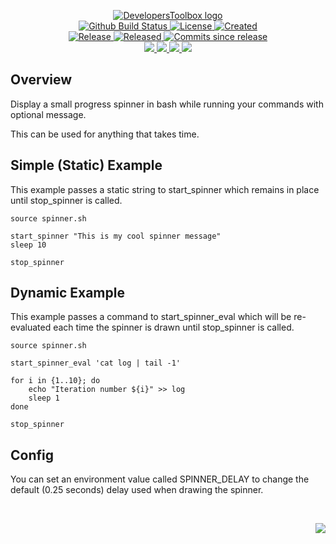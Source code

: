 <!-- markdownlint-disable -->
<p align="center">
    <a href="https://github.com/DevelopersToolbox/">
        <img src="https://cdn.wolfsoftware.com/assets/images/github/organisations/developerstoolbox/black-and-white-circle-256.png" alt="DevelopersToolbox logo" />
    </a>
    <br />
    <a href="https://github.com/DevelopersToolbox/bash-spinner/actions/workflows/cicd.yml">
        <img src="https://img.shields.io/github/actions/workflow/status/DevelopersToolbox/bash-spinner/cicd.yml?branch=master&label=build%20status&style=for-the-badge" alt="Github Build Status" />
    </a>
    <a href="https://github.com/DevelopersToolbox/bash-spinner/blob/master/LICENSE.md">
        <img src="https://img.shields.io/github/license/DevelopersToolbox/bash-spinner?color=blue&label=License&style=for-the-badge" alt="License">
    </a>
    <a href="https://github.com/DevelopersToolbox/bash-spinner">
        <img src="https://img.shields.io/github/created-at/DevelopersToolbox/bash-spinner?color=blue&label=Created&style=for-the-badge" alt="Created">
    </a>
    <br />
    <a href="https://github.com/DevelopersToolbox/bash-spinner/releases/latest">
        <img src="https://img.shields.io/github/v/release/DevelopersToolbox/bash-spinner?color=blue&label=Latest%20Release&style=for-the-badge" alt="Release">
    </a>
    <a href="https://github.com/DevelopersToolbox/bash-spinner/releases/latest">
        <img src="https://img.shields.io/github/release-date/DevelopersToolbox/bash-spinner?color=blue&label=Released&style=for-the-badge" alt="Released">
    </a>
    <a href="https://github.com/DevelopersToolbox/bash-spinner/releases/latest">
        <img src="https://img.shields.io/github/commits-since/DevelopersToolbox/bash-spinner/latest.svg?color=blue&style=for-the-badge" alt="Commits since release">
    </a>
    <br />
    <a href="https://github.com/DevelopersToolbox/bash-spinner/blob/master/.github/CODE_OF_CONDUCT.md">
        <img src="https://img.shields.io/badge/Code%20of%20Conduct-blue?style=for-the-badge" />
    </a>
    <a href="https://github.com/DevelopersToolbox/bash-spinner/blob/master/.github/CONTRIBUTING.md">
        <img src="https://img.shields.io/badge/Contributing-blue?style=for-the-badge" />
    </a>
    <a href="https://github.com/DevelopersToolbox/bash-spinner/blob/master/.github/SECURITY.md">
        <img src="https://img.shields.io/badge/Report%20Security%20Concern-blue?style=for-the-badge" />
    </a>
    <a href="https://github.com/DevelopersToolbox/bash-spinner/issues">
        <img src="https://img.shields.io/badge/Get%20Support-blue?style=for-the-badge" />
    </a>
</p>

## Overview

Display a small progress spinner in bash while running your commands with optional message.

This can be used for anything that takes time.

## Simple (Static) Example

This example passes a static string to start_spinner which remains in place until stop_spinner is called.

```shell
source spinner.sh

start_spinner "This is my cool spinner message"
sleep 10

stop_spinner
```

## Dynamic Example

This example passes a command to start_spinner_eval which will be re-evaluated each time the spinner is drawn until stop_spinner is called.

```shell
source spinner.sh

start_spinner_eval 'cat log | tail -1'

for i in {1..10}; do
    echo "Iteration number ${i}" >> log
    sleep 1
done

stop_spinner
```

## Config

You can set an environment value called SPINNER_DELAY to change the default (0.25 seconds) delay used when drawing the spinner.

<br />
<p align="right"><a href="https://wolfsoftware.com/"><img src="https://img.shields.io/badge/Created%20by%20Wolf%20on%20behalf%20of%20Wolf%20Software-blue?style=for-the-badge" /></a></p>
